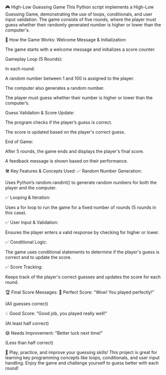 🎮 High-Low Guessing Game
This Python script implements a High-Low Guessing Game, demonstrating the use of loops, 
conditionals, and user input validation. The game consists of five rounds, where the player 
must guess whether their randomly generated number is higher or lower than the computer's.

🔹 How the Game Works:
Welcome Message & Initialization:

The game starts with a welcome message and initializes a score counter.

Gameplay Loop (5 Rounds):

In each round:

A random number between 1 and 100 is assigned to the player.

The computer also generates a random number.

The player must guess whether their number is higher or lower than the computer’s.

Guess Validation & Score Update:

The program checks if the player’s guess is correct.

The score is updated based on the player's correct guess.

End of Game:

After 5 rounds, the game ends and displays the player's final score.

A feedback message is shown based on their performance.

🛠 Key Features & Concepts Used:
✅ Random Number Generation:

Uses Python’s random.randint() to generate random numbers for both the player and the computer.

✅ Looping & Iteration:

Uses a for loop to run the game for a fixed number of rounds (5 rounds in this case).

✅ User Input & Validation:

Ensures the player enters a valid response by checking for higher or lower.

✅ Conditional Logic:

The game uses conditional statements to determine if the player's guess is correct and to update the score.

✅ Score Tracking:

Keeps track of the player's correct guesses and updates the score for each round.

🏆 Final Score Messages:
🌟 Perfect Score: "Wow! You played perfectly!"

(All guesses correct)

💡 Good Score: "Good job, you played really well!"

(At least half correct)

😅 Needs Improvement: "Better luck next time!"

(Less than half correct)

🚀 Play, practice, and improve your guessing skills!
This project is great for learning key programming concepts like loops, conditionals, and user input handling. Enjoy the game and challenge yourself to guess better with each round!